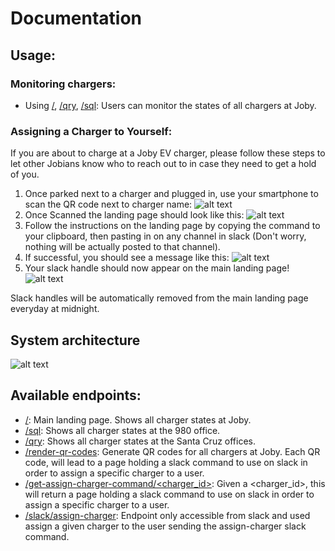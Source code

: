 [/]: https://joby-ev-chargers.glitch.me
[/sql]: https://joby-ev-chargers.glitch.me/sql
[/qry]: https://joby-ev-chargers.glitch.me/qry
[/render-qr-codes]: https://joby-ev-chargers.glitch.me/render-qr-codes
[/get-assign-charger-command/<charger_id>]: https://joby-ev-chargers.glitch.me/get-assign-charger-command/<charger_id>
[/slack/assign-charger]: https://joby-ev-chargers.glitch.me/slack/assign-charger

# Documentation

## Usage:

### Monitoring chargers:

- Using [/], [/qry], [/sql]: Users can monitor the states of all chargers at Joby.

### Assigning a Charger to Yourself:

If you are about to charge at a Joby EV charger, please follow these steps to let other Jobians know who to reach out to in case they need to get a hold of you.

1. Once parked next to a charger and plugged in, use your smartphone to scan the QR code next to charger name:
   ![alt text](https://cdn.glitch.com/b81dd1a0-835d-48d2-bf45-82e71d46b316%2Fqr-example.png?v=1629912254642)
2. Once Scanned the landing page should look like this:
   ![alt text](https://cdn.glitch.com/b81dd1a0-835d-48d2-bf45-82e71d46b316%2Fqr_landing_page.jpeg?v=1629667553686?raw=true)
3. Follow the instructions on the landing page by copying the command to your clipboard, then pasting in on any channel in slack (Don't worry, nothing will be actually posted to that channel).
4. If successful, you should see a message like this:
   ![alt text](https://cdn.glitch.com/b81dd1a0-835d-48d2-bf45-82e71d46b316%2FScreen%20Shot%202021-08-22%20at%202.38.18%20PM.png?v=1629668311016raw=true)
5. Your slack handle should now appear on the main landing page!
   ![alt text](https://cdn.glitch.com/b81dd1a0-835d-48d2-bf45-82e71d46b316%2FScreen%20Shot%202021-08-22%20at%202.39.29%20PM.png?v=1629668472844raw=true)

Slack handles will be automatically removed from the main landing page everyday at midnight.

## System architecture

![alt text](https://cdn.glitch.com/b81dd1a0-835d-48d2-bf45-82e71d46b316%2Fevchargerbot.png?v=1629665285656?raw=true)

## Available endpoints:

- [/]: Main landing page. Shows all charger states at Joby.
- [/sql]: Shows all charger states at the 980 office.
- [/qry]: Shows all charger states at the Santa Cruz offices.
- [/render-qr-codes]: Generate QR codes for all chargers at Joby. Each QR code, will lead to a page holding a slack command to use on slack in order to assign a specific charger to a user.
- [/get-assign-charger-command/<charger_id>]: Given a <charger_id>, this will return a page holding a slack command to use on slack in order to assign a specific charger to a user.
- [/slack/assign-charger]: Endpoint only accessible from slack and used assign a given charger to the user sending the assign-charger slack command.
